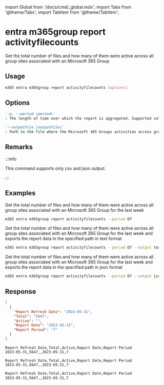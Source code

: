 <!-- DISCLAIMER: All secrets, passwords, and sensitive values in this document are examples only and not real credentials. -->
import Global from '/docs/cmd/_global.mdx';
import Tabs from '@theme/Tabs';
import TabItem from '@theme/TabItem';

# entra m365group report activityfilecounts

Get the total number of files and how many of them were active across all group sites associated with an Microsoft 365 Group

## Usage

```sh
m365 entra m365group report activityfilecounts [options]
```

## Options

```md definition-list
`-p, --period <period>`
: The length of time over which the report is aggregated. Supported values `D7`, `D30`, `D90`, `D180`

`--outputFile [outputFile]`
: Path to the file where the Microsoft 365 Groups activities across group workloads report should be stored in
```

<Global />

## Remarks

:::info

This command supports only csv and json output.

:::

## Examples

Get the total number of files and how many of them were active across all group sites associated with an Microsoft 365 Group for the last week

```sh
m365 entra m365group report activityfilecounts --period D7
```

Get the total number of files and how many of them were active across all group sites associated with an Microsoft 365 Group for the last week and exports the report data in the specified path in text format

```sh
m365 entra m365group report activityfilecounts --period D7 --output text > "m365groupactivityfilecounts.txt"
```

Get the total number of files and how many of them were active across all group sites associated with an Microsoft 365 Group for the last week and exports the report data in the specified path in json format

```sh
m365 entra m365group report activityfilecounts --period D7 --output json > "m365groupactivityfilecounts.json"
```

## Response

<Tabs>
  <TabItem value="JSON">

  ```json
  [
    {
      "Report Refresh Date": "2023-05-31",
      "Total": "5647",
      "Active": "",
      "Report Date": "2023-05-31",
      "Report Period": "7"
    }
  ]
  ```

  </TabItem>
  <TabItem value="Text">

  ```text
  Report Refresh Date,Total,Active,Report Date,Report Period
  2023-05-31,5647,,2023-05-31,7
  ```

  </TabItem>
  <TabItem value="CSV">

  ```csv
  Report Refresh Date,Total,Active,Report Date,Report Period
  2023-05-31,5647,,2023-05-31,7
  ```

  </TabItem>
  <TabItem value="Markdown">

  ```md
  Report Refresh Date,Total,Active,Report Date,Report Period
  2023-05-31,5647,,2023-05-31,7
  ```

  </TabItem>
</Tabs>
